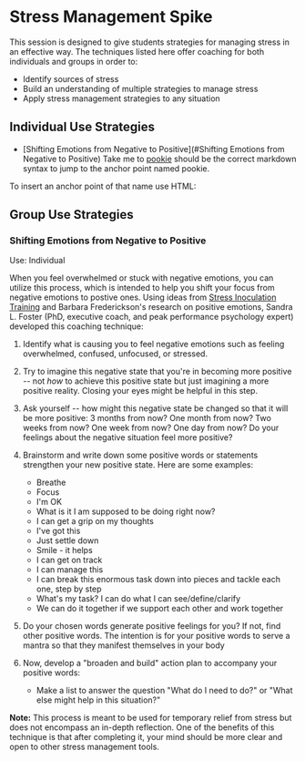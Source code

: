 # Stress Management Spike
This session is designed to give students strategies for managing stress in an effective way. The techniques listed here offer coaching for both individuals and groups in order to:

* Identify sources of stress
* Build an understanding of multiple strategies to manage stress
* Apply stress management strategies to any situation

## Individual Use Strategies
* [Shifting Emotions from Negative to Positive](#Shifting Emotions from Negative to Positive)
Take me to [pookie](#pookie)
should be the correct markdown syntax to jump to the anchor point named pookie.

To insert an anchor point of that name use HTML:

<a name="pookie"></a>

## Group Use Strategies

### Shifting Emotions from Negative to Positive <a name="Shifting Emotions from Negative to Positive"></a> 
Use: Individual

When you feel overwhelmed or stuck with negative emotions, you can utilize this process, which is intended to help you shift your focus from negative emotions to postive ones. Using ideas from [Stress Inoculation Training](http://www.makingthemodernworld.org.uk/learning_modules/psychology/07.TU.09/?section=6) and Barbara Frederickson's research on positive emotions, Sandra L. Foster (PhD, executive coach, and peak performance psychology expert) developed this coaching technique:

1. Identify what is causing you to feel negative emotions such as feeling overwhelmed, confused, unfocused, or stressed.
2. Try to imagine this negative state that you're in becoming more positive -- not *how* to achieve this positive state but just imagining a more positive reality. Closing your eyes might be helpful in this step. 
3. Ask yourself -- how might this negative state be changed so that it will be more positive:
    3 months from now? 
    One month from now? 
    Two weeks from now? 
    One week from now?
    One day from now?
   Do your feelings about the negative situation feel more positive?
4. Brainstorm and write down some positive words or statements strengthen your new positive state. Here are some examples:
    * Breathe
    * Focus
    * I'm OK
    * What is it I am supposed to be doing right now?
    * I can get a grip on my thoughts
    * I've got this
    * Just settle down
    * Smile - it helps
    * I can get on track
    * I can manage this
    * I can break this enormous task down into pieces and tackle each one, step by step
    * What's my task? I can do what I can see/define/clarify
    * We can do it together if we support each other and work together
5. Do your chosen words generate positive feelings for you? If not, find other positive words. The intention is for your positive words to serve a mantra so that they manifest themselves in your body
6. Now, develop a "broaden and build" action plan to accompany your positive words:

    * Make a list to answer the question "What do I need to do?" or "What else might help in this situation?"

**Note:** This process is meant to be used for temporary relief from stress but does not encompass an in-depth reflection. One of the benefits of this technique is that after completing it, your mind should be more clear and open to other stress management tools. 
